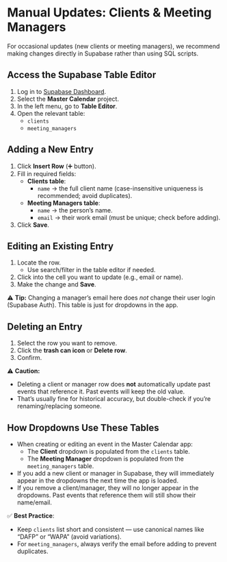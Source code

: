 
# Manual Updates: Clients & Meeting Managers

For occasional updates (new clients or meeting managers), we recommend making changes directly in Supabase rather than using SQL scripts.

## Access the Supabase Table Editor
1. Log in to [Supabase Dashboard](https://app.supabase.com/).
2. Select the **Master Calendar** project.
3. In the left menu, go to **Table Editor**.
4. Open the relevant table:
   - `clients`
   - `meeting_managers`

## Adding a New Entry
1. Click **Insert Row** (➕ button).
2. Fill in required fields:
   - **Clients table**:  
     - `name` → the full client name (case-insensitive uniqueness is recommended; avoid duplicates).  
   - **Meeting Managers table**:  
     - `name` → the person’s name.  
     - `email` → their work email (must be unique; check before adding).
3. Click **Save**.

## Editing an Existing Entry
1. Locate the row.  
   - Use search/filter in the table editor if needed.
2. Click into the cell you want to update (e.g., email or name).
3. Make the change and **Save**.

⚠️ **Tip:** Changing a manager’s email here does *not* change their user login (Supabase Auth). This table is just for dropdowns in the app.

## Deleting an Entry
1. Select the row you want to remove.
2. Click the **trash can icon** or **Delete row**.
3. Confirm.

⚠️ **Caution:**  
- Deleting a client or manager row does **not** automatically update past events that reference it. Past events will keep the old value.  
- That’s usually fine for historical accuracy, but double-check if you’re renaming/replacing someone.

## How Dropdowns Use These Tables
- When creating or editing an event in the Master Calendar app:
  - The **Client** dropdown is populated from the `clients` table.
  - The **Meeting Manager** dropdown is populated from the `meeting_managers` table.
- If you add a new client or manager in Supabase, they will immediately appear in the dropdowns the next time the app is loaded.
- If you remove a client/manager, they will no longer appear in the dropdowns. Past events that reference them will still show their name/email.

✅ **Best Practice**:  
- Keep `clients` list short and consistent — use canonical names like “DAFP” or “WAPA” (avoid variations).  
- For `meeting_managers`, always verify the email before adding to prevent duplicates.  
